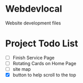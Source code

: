 # Webdevlocal
Website development files

# Project Todo List

- [ ] Finish Service Page
- [ ] Rotating Cards on Home Page
- [ ] site map
- [X] button to help scroll to the top 
